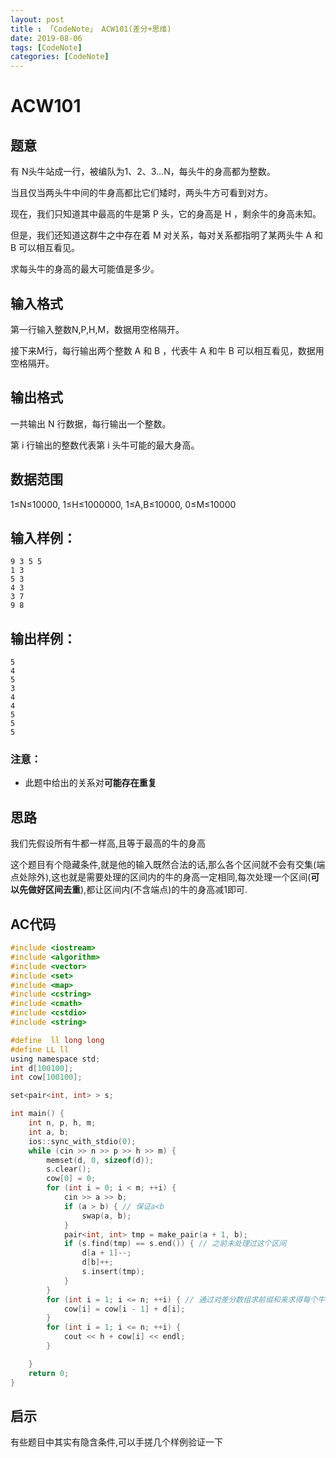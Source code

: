 ```yaml
---
layout: post
title : 「CodeNote」 ACW101(差分+思维)
date: 2019-08-06
tags: [CodeNote]
categories: [CodeNote]
---
```


# ACW101

## 题意

有 N头牛站成一行，被编队为1、2、3…N，每头牛的身高都为整数。

当且仅当两头牛中间的牛身高都比它们矮时，两头牛方可看到对方。

现在，我们只知道其中最高的牛是第 P 头，它的身高是 H ，剩余牛的身高未知。

但是，我们还知道这群牛之中存在着 M 对关系，每对关系都指明了某两头牛 A 和 B 可以相互看见。

求每头牛的身高的最大可能值是多少。

## 输入格式

第一行输入整数N,P,H,M，数据用空格隔开。

接下来M行，每行输出两个整数 A 和 B ，代表牛 A 和牛 B 可以相互看见，数据用空格隔开。

## 输出格式

一共输出 N 行数据，每行输出一个整数。

第 i 行输出的整数代表第 i 头牛可能的最大身高。

## 数据范围

1≤N≤10000,
1≤H≤1000000,
1≤A,B≤10000,
0≤M≤10000

## 输入样例：

```
9 3 5 5
1 3
5 3
4 3
3 7
9 8
```

## 输出样例：

```
5
4
5
3
4
4
5
5
5
```

### 注意：

- 此题中给出的关系对**可能存在重复**

## 思路

我们先假设所有牛都一样高,且等于最高的牛的身高

这个题目有个隐藏条件,就是他的输入既然合法的话,那么各个区间就不会有交集(端点处除外),这也就是需要处理的区间内的牛的身高一定相同,每次处理一个区间(**可以先做好区间去重**),都让区间内(不含端点)的牛的身高减1即可.

## AC代码

```c
#include <iostream>
#include <algorithm>
#include <vector>
#include <set>
#include <map>
#include <cstring>
#include <cmath>
#include <cstdio>
#include <string>

#define  ll long long
#define LL ll
using namespace std;
int d[100100];
int cow[100100];

set<pair<int, int> > s;

int main() {
    int n, p, h, m;
    int a, b;
    ios::sync_with_stdio(0);
    while (cin >> n >> p >> h >> m) {
        memset(d, 0, sizeof(d));
        s.clear();
        cow[0] = 0;
        for (int i = 0; i < m; ++i) {
            cin >> a >> b;
            if (a > b) { // 保证a<b
                swap(a, b);
            }
            pair<int, int> tmp = make_pair(a + 1, b);
            if (s.find(tmp) == s.end()) { // 之前未处理过这个区间
                d[a + 1]--;
                d[b]++;
                s.insert(tmp);
            }
        }
        for (int i = 1; i <= n; ++i) { // 通过对差分数组求前缀和来求得每个牛和最高的牛的身高差
            cow[i] = cow[i - 1] + d[i];
        }
        for (int i = 1; i <= n; ++i) {
            cout << h + cow[i] << endl;
        }

    }
    return 0;
}
```

## 启示

有些题目中其实有隐含条件,可以手搓几个样例验证一下